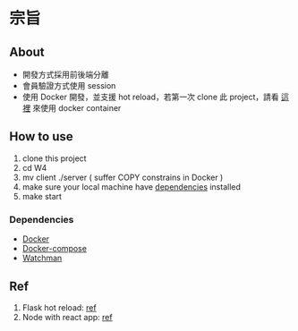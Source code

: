 # 宗旨

## About

-   開發方式採用前後端分離
-   會員驗證方式使用 session
-   使用 Docker 開發，並支援 hot reload，若第一次 clone 此 project，請看 [這裡](#how-to-use) 來使用 docker container

## How to use

1.  clone this project
2.  cd W4
3.  mv client ./server ( suffer COPY constrains in Docker )
4.  make sure your local machine have [dependencies](#dependencies) installed
4.  make start

### Dependencies

-   [Docker](https://docs.docker.com/get-docker/)
-   [Docker-compose](https://docs.docker.com/compose/)
-   [Watchman](https://facebook.github.io/watchman/docs/install.html)

## Ref

1.  Flask hot reload: [ref](https://medium.com/hootsuite-engineering/hot-reloading-on-a-dockerized-flask-app-4e87b88ea303)
2.  Node with react app: [ref](https://xiaolishen.medium.com/develop-in-docker-a-node-backend-and-a-react-front-end-talking-to-each-other-5c522156f634)
